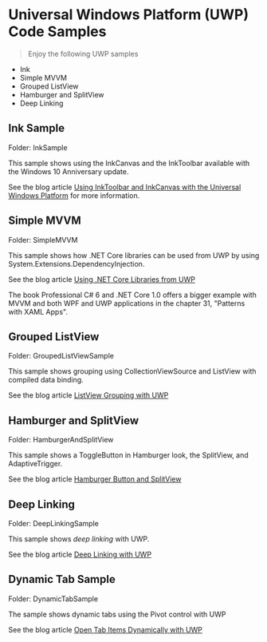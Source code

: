 # Universal Windows Platform (UWP) Code Samples

> Enjoy the following UWP samples

* Ink
* Simple MVVM
* Grouped ListView
* Hamburger and SplitView
* Deep Linking

## Ink Sample

Folder: InkSample

This sample shows using the InkCanvas and the InkToolbar available with the Windows 10 Anniversary update.

See the blog article [Using InkToolbar and InkCanvas with the Universal Windows Platform](https://csharp.christiannagel.com/2016/08/04/ink/ "InkToolbar and InkCanvas") for more information.

## Simple MVVM

Folder: SimpleMVVM

This sample shows how .NET Core libraries can be used from UWP by using System.Extensions.DependencyInjection.

See the blog article [Using .NET Core Libraries from UWP](https://csharp.christiannagel.com/2016/05/23/netcore-uwp/ "Using .NET Core Libraries")

The book Professional C# 6 and .NET Core 1.0 offers a bigger example with MVVM and both WPF and UWP applications in the chapter 31, "Patterns with XAML Apps".

## Grouped ListView

Folder: GroupedListViewSample

This sample shows grouping using CollectionViewSource and ListView with compiled data binding.

See the blog article [ListView Grouping with UWP](https://csharp.christiannagel.com/2016/08/29/uwpgrouping/ "ListView Grouping")

## Hamburger and SplitView

Folder: HamburgerAndSplitView

This sample shows a ToggleButton in Hamburger look, the SplitView, and AdaptiveTrigger.

See the blog article [Hamburger Button and SplitView](https://csharp.christiannagel.com/2016/09/29/hamburgerandsplitview/ "Hamburger and SplitView")

## Deep Linking

Folder: DeepLinkingSample

This sample shows *deep linking* with UWP.

See the blog article [Deep Linking with UWP](https://csharp.christiannagel.com/2016/11/15/deeplinking/ "Deep Linking")

## Dynamic Tab Sample

Folder: DynamicTabSample

The sample shows dynamic tabs using the Pivot control with UWP

See the blog article [Open Tab Items Dynamically with UWP](https://csharp.christiannagel.com/2017/01/17/dynamictabswithuwp/ "Dynamic Tabs with UWP")